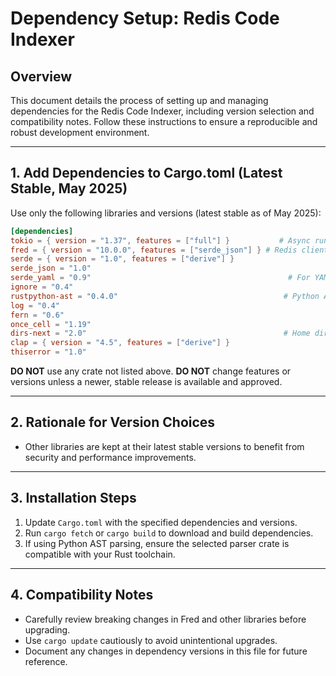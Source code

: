 # Dependency Setup: Redis Code Indexer

## Overview
This document details the process of setting up and managing dependencies for the Redis Code Indexer, including version selection and compatibility notes. Follow these instructions to ensure a reproducible and robust development environment.

---

## 1. Add Dependencies to Cargo.toml (Latest Stable, May 2025)

Use only the following libraries and versions (latest stable as of May 2025):

```toml
[dependencies]
tokio = { version = "1.37", features = ["full"] }           # Async runtime
fred = { version = "10.0.0", features = ["serde_json"] } # Redis client (async initialization: see roadmap_part1.md for usage pattern)
serde = { version = "1.0", features = ["derive"] }
serde_json = "1.0"
serde_yaml = "0.9"                                            # For YAML config parsing
ignore = "0.4"
rustpython-ast = "0.4.0"                                     # Python AST parsing
log = "0.4"
fern = "0.6"
once_cell = "1.19"
dirs-next = "2.0"                                            # Home directory resolution
clap = { version = "4.5", features = ["derive"] }
thiserror = "1.0"
```

**DO NOT** use any crate not listed above. **DO NOT** change features or versions unless a newer, stable release is available and approved.

---

## 2. Rationale for Version Choices
- Other libraries are kept at their latest stable versions to benefit from security and performance improvements.

---

## 3. Installation Steps
1. Update `Cargo.toml` with the specified dependencies and versions.
2. Run `cargo fetch` or `cargo build` to download and build dependencies.
3. If using Python AST parsing, ensure the selected parser crate is compatible with your Rust toolchain.

---

## 4. Compatibility Notes
- Carefully review breaking changes in Fred and other libraries before upgrading.
- Use `cargo update` cautiously to avoid unintentional upgrades.
- Document any changes in dependency versions in this file for future reference.

